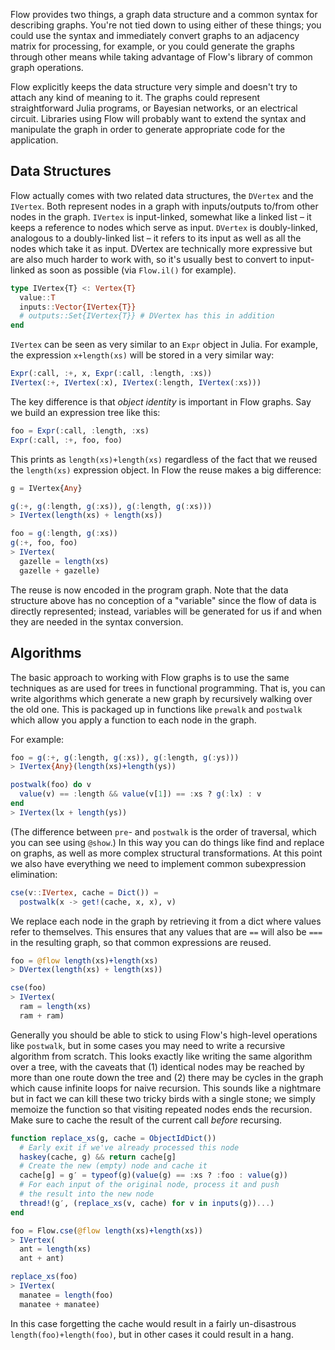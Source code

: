 Flow provides two things, a graph data structure and a common syntax for describing graphs. You're not tied down to using either of these things; you could use the syntax and immediately convert graphs to an adjacency matrix for processing, for example, or you could generate the graphs through other means while taking advantage of Flow's library of common graph operations.

Flow explicitly keeps the data structure very simple and doesn't try to attach any kind of meaning to it. The graphs could represent straightforward Julia programs, or Bayesian networks, or an electrical circuit. Libraries using Flow will probably want to extend the syntax and manipulate the graph in order to generate appropriate code for the application.

## Data Structures

Flow actually comes with two related data structures, the `DVertex` and the `IVertex`. Both represent nodes in a graph with inputs/outputs to/from other nodes in the graph. `IVertex` is input-linked, somewhat like a linked list – it keeps a reference to nodes which serve as input. `DVertex` is doubly-linked, analogous to a doubly-linked list – it refers to its input as well as all the nodes which take it as input. DVertex are technically more expressive but are also much harder to work with, so it's usually best to convert to input-linked as soon as possible (via `Flow.il()` for example).

```julia
type IVertex{T} <: Vertex{T}
  value::T
  inputs::Vector{IVertex{T}}
  # outputs::Set{IVertex{T}} # DVertex has this in addition
end
```

`IVertex` can be seen as very similar to an `Expr` object in Julia. For example, the expression `x+length(xs)` will be stored in a very similar way:

```julia
Expr(:call, :+, x, Expr(:call, :length, :xs))
IVertex(:+, IVertex(:x), IVertex(:length, IVertex(:xs)))
```

The key difference is that *object identity* is important in Flow graphs. Say we build an expression tree like this:

```julia
foo = Expr(:call, :length, :xs)
Expr(:call, :+, foo, foo)
```

This prints as `length(xs)+length(xs)` regardless of the fact that we reused the `length(xs)` expression object. In Flow the reuse makes a big difference:

```julia
g = IVertex{Any}

g(:+, g(:length, g(:xs)), g(:length, g(:xs)))
> IVertex(length(xs) + length(xs))

foo = g(:length, g(:xs))
g(:+, foo, foo)
> IVertex(
  gazelle = length(xs)
  gazelle + gazelle)
```

The reuse is now encoded in the program graph. Note that the data structure above has no conception of a "variable" since the flow of data is directly represented; instead, variables will be generated for us if and when they are needed in the syntax conversion.

## Algorithms

The basic approach to working with Flow graphs is to use the same techniques as are used for trees in functional programming. That is, you can write algorithms which generate a new graph by recursively walking over the old one. This is packaged up in functions like `prewalk` and `postwalk` which allow you apply a function to each node in the graph.

For example:

```julia
foo = g(:+, g(:length, g(:xs)), g(:length, g(:ys)))
> IVertex{Any}(length(xs)+length(ys))

postwalk(foo) do v
  value(v) == :length && value(v[1]) == :xs ? g(:lx) : v
end
> IVertex(lx + length(ys))
```

(The difference between `pre`- and `postwalk` is the order of traversal, which you can see using `@show`.) In this way you can do things like find and replace on graphs, as well as more complex structural transformations. At this point we also have everything we need to implement common subexpression elimination:

```julia
cse(v::IVertex, cache = Dict()) =
  postwalk(x -> get!(cache, x, x), v)
```

We replace each node in the graph by retrieving it from a dict where values refer to themselves. This ensures that any values that are `==` will also be `===` in the resulting graph, so that common expressions are reused.

```julia
foo = @flow length(xs)+length(xs)
> DVertex(length(xs) + length(xs))

cse(foo)
> IVertex(
  ram = length(xs)
  ram + ram)
```

Generally you should be able to stick to using Flow's high-level operations like `postwalk`, but in some cases you may need to write a recursive algorithm from scratch. This looks exactly like writing the same algorithm over a tree, with the caveats that (1) identical nodes may be reached by more than one route down the tree and (2) there may be cycles in the graph which cause infinite loops for naive recursion. This sounds like a nightmare but in fact we can kill these two tricky birds with a single stone; we simply memoize the function so that visiting repeated nodes ends the recursion. Make sure to cache the result of the current call *before* recursing.

```julia
function replace_xs(g, cache = ObjectIdDict())
  # Early exit if we've already processed this node
  haskey(cache, g) && return cache[g]
  # Create the new (empty) node and cache it
  cache[g] = g′ = typeof(g)(value(g) == :xs ? :foo : value(g))
  # For each input of the original node, process it and push
  # the result into the new node
  thread!(g′, (replace_xs(v, cache) for v in inputs(g))...)
end

foo = Flow.cse(@flow length(xs)+length(xs))
> IVertex(
  ant = length(xs)
  ant + ant)

replace_xs(foo)
> IVertex(
  manatee = length(foo)
  manatee + manatee)
```

In this case forgetting the cache would result in a fairly un-disastrous `length(foo)+length(foo)`, but in other cases it could result in a hang.
